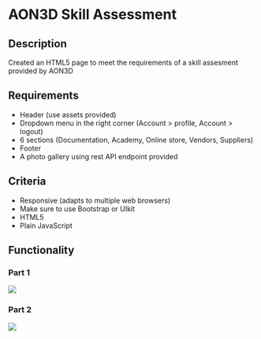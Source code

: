 # AON3D Skill Assessment

## Description

Created an HTML5 page to meet the requirements of a skill assesment provided by AON3D

## Requirements

- Header (use assets provided)
- Dropdown menu in the right corner (Account > profile, Account > logout)
- 6 sections (Documentation, Academy, Online store, Vendors, Suppliers)
- Footer
- A photo gallery using rest API endpoint provided

## Criteria

- Responsive (adapts to multiple web browsers)
- Make sure to use Bootstrap or UIkit
- HTML5
- Plain JavaScript

## Functionality

### Part 1

![](images/skill.gif)

### Part 2

![](images/api.gif)
